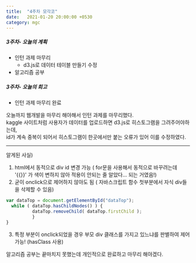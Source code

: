 ```yaml
---
title:  "4주차 모각코"
date:   2021-01-20 20:00:00 +0530
category: mgc
---
```



##### 3주차- 오늘의 계획
  - 인턴 과제 마무리
    + d3.js로 데이터 테이블 만들기 수정  
  - 알고리즘 공부  

 
##### 3주차- 오늘의 회고
  
  - 인턴 과제 마무리 완료  
   
  오늘까지 웹개발을 마무리 해야해서 인턴 과제를 마무리했다.   
  kaggle 사이트처럼 사용자가 데이터를 업로드하면 d3.js로 히스토그램을 그려주어야하는데,   
  id가 계속 중복이 되어서 히스토그램이 한곳에서만 붙는 오류가 있어 이를 수정하였다.  
  
  --------------------  
  알게된 사실)  
  1. html에서 동적으로 div id 변경 가능 ( for문을 사용해서 동적으로 바꾸려는데 '{{}}' 가 색이 변하지 않아 적용이 안되는 줄 알았다... 되는 거였음!)
  2. 굳이 onclick으로 제어하지 않아도 됨 ( 자바스크립트 함수 첫부분에서 자식 div들을 삭제할 수 있음)  

~~~javascript
var dataTop = document.getElementById("dataTop"); 
  while ( dataTop.hasChildNodes() ) {
          dataTop.removeChild( dataTop.firstChild ); 
          }
}
~~~
  3. 특정 부분이 onclick되었을 경우 부모 div 클래스를 가지고 있느냐를 판별하여 제어 가능! (hasClass 사용)  
  
  
  알고리즘 공부는 끝마치지 못했는데 개인적으로 완료하고 마무리 해야겠다.  
  

  
